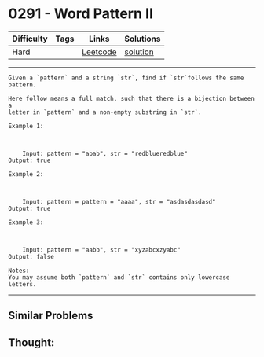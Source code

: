 # 0291 - Word Pattern II

Difficulty  | Tags | Links | Solutions
----------- | ---- | ----- | -----
Hard |  | [Leetcode](https://leetcode.com/problems/word-pattern-ii) | [solution](https://leetcode.com/problems/word-pattern-ii/solution/)


-----------

```
Given a `pattern` and a string `str`, find if `str`follows the same pattern.

Here follow means a full match, such that there is a bijection between a
letter in `pattern` and a non-empty substring in `str`.

Example 1:



    Input: pattern = "abab", str = "redblueredblue"Output: true

Example 2:



    Input: pattern = pattern = "aaaa", str = "asdasdasdasd"Output: true

Example 3:



    Input: pattern = "aabb", str = "xyzabcxzyabc"Output: false

Notes:
You may assume both `pattern` and `str` contains only lowercase letters.
```

-----------


## Similar Problems




## Thought:
